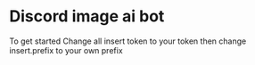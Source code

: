 # Discord image ai bot
 
To get started 
Change all insert token to your token
then change insert.prefix to your own prefix